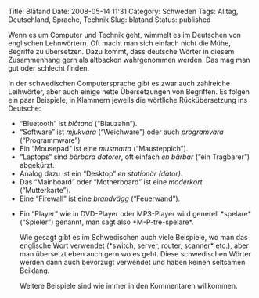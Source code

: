 Title: Blåtand
Date: 2008-05-14 11:31
Category: Schweden
Tags: Alltag, Deutschland, Sprache, Technik
Slug: blatand
Status: published

Wenn es um Computer und Technik geht, wimmelt es im Deutschen von
englischen Lehnwörtern. Oft macht man sich einfach nicht die Mühe,
Begriffe zu übersetzen. Dazu kommt, dass deutsche Wörter in diesem
Zusammenhang gern als altbacken wahrgenommen werden. Das mag man gut
oder schlecht finden.

In der schwedischen Computersprache gibt es zwar auch zahlreiche
Leihwörter, aber auch einige nette Übersetzungen von Begriffen. Es
folgen ein paar Beispiele; in Klammern jeweils die wörtliche
Rückübersetzung ins Deutsche:

-   “Bluetooth” ist *blåtand* (“Blauzahn”).
-   “Software” ist *mjukvara* (“Weichware”) oder auch *programvara*
    (“Programmware”)
-   Ein “Mousepad” ist eine *musmatta* (“Mausteppich”).
-   “Laptops” sind *bärbara datorer*, oft einfach *en bärbar* (“ein
    Tragbarer”) abgekürzt.
-   Analog dazu ist ein “Desktop” *en stationär (dator)*.
-   Das “Mainboard” oder “Motherboard” ist eine *moderkort*
    (“Mutterkarte”).
-   Eine “Firewall” ist eine *brandvägg* (“Feuerwand”).

<ul>
<li>
Ein “Player” wie in DVD-Player oder MP3-Player wird generell *spelare*
(“Spieler”) genannt, man sagt also *M-P-tre-spelare*.

</p>
Wie gesagt gibt es im Schwedischen auch viele Beispiele, wo man das
englische Wort verwendet (*switch, server, router, scanner* etc.), aber
man übersetzt eben auch gern wo es geht. Diese schwedischen Wörter
werden dann auch bevorzugt verwendet und haben keinen seltsamen
Beiklang.

Weitere Beispiele sind wie immer in den Kommentaren willkommen.

